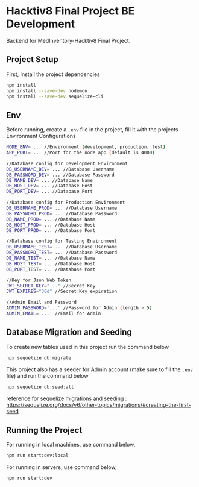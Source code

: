 # Hacktiv8 Final Project BE Development

Backend for MedInventory-Hacktiv8 Final Project.

## Project Setup
First, Install the project dependencies
```sh
npm install
npm install --save-dev nodemon
npm install --save-dev sequelize-cli
```

## Env
Before running, create a `.env` file in the project, fill it with the projects Environment Configurations
```sh
NODE_ENV= ... //Environment (development, production, test)
APP_PORT= ... //Port for the node app (default is 4000)

//Database config for Development Environment
DB_USERNAME_DEV= ... //Database Username
DB_PASSWORD_DEV= ... //Database Password
DB_NAME_DEV= ... //Database Name
DB_HOST_DEV= ... //Database Host
DB_PORT_DEV= ... //Database Port

//Database config for Production Environment
DB_USERNAME_PROD= ... //Database Username
DB_PASSWORD_PROD= ... //Database Password
DB_NAME_PROD= ... //Database Name
DB_HOST_PROD= ... //Database Host
DB_PORT_PROD= ... //Database Port

//Database config for Testing Environment
DB_USERNAME_TEST= ... //Database Username
DB_PASSWORD_TEST= ... //Database Password
DB_NAME_TEST= ... //Database Name
DB_HOST_TEST= ... //Database Host
DB_PORT_TEST= ... //Database Port

//Key for Json Web Token
JWT_SECRET_KEY="..." //Secret Key
JWT_EXPIRES="30d" //Secret Key expiration

//Admin Email and Password
ADMIN_PASSWORD='...' //Password for Admin (length > 5)
ADMIN_EMAIL='...' //Email for Admin
```

## Database Migration and Seeding
To create new tables used in this project run the command below
```sh
npx sequelize db:migrate
```
This project also has a seeder for Admin account (make sure to fill the `.env` file)  and run the command below
```sh
npx sequelize db:seed:all
```
reference for sequelize migrations and seeding :
 https://sequelize.org/docs/v6/other-topics/migrations/#creating-the-first-seed

## Running the Project
For running in local machines, use command below,
```sh
npm run start:dev:local
```
For running in servers, use command below,
```sh
npm run start:dev
```